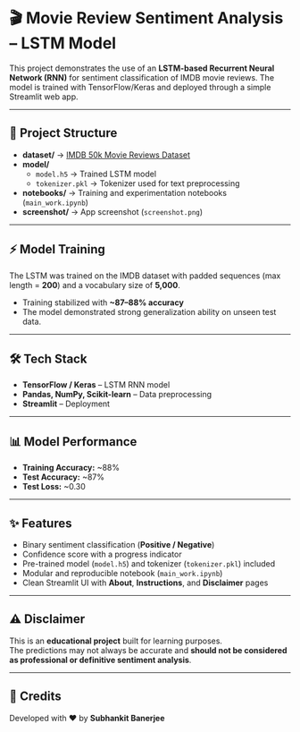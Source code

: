 # 🎬 Movie Review Sentiment Analysis – LSTM Model  

This project demonstrates the use of an **LSTM-based Recurrent Neural Network (RNN)** for sentiment classification of IMDB movie reviews. The model is trained with TensorFlow/Keras and deployed through a simple Streamlit web app.  

---

## 📂 Project Structure  

- **dataset/** → [IMDB 50k Movie Reviews Dataset](https://www.kaggle.com/datasets/lakshmi25npathi/imdb-dataset-of-50k-movie-reviews)  
- **model/**  
  - `model.h5` → Trained LSTM model  
  - `tokenizer.pkl` → Tokenizer used for text preprocessing  
- **notebooks/** → Training and experimentation notebooks (`main_work.ipynb`)  
- **screenshot/** → App screenshot (`screenshot.png`)  

---


## ⚡ Model Training  

The LSTM was trained on the IMDB dataset with padded sequences (max length = **200**) and a vocabulary size of **5,000**.  
- Training stabilized with **~87–88% accuracy**  
- The model demonstrated strong generalization ability on unseen test data.  

---

## 🛠️ Tech Stack  

- **TensorFlow / Keras** – LSTM RNN model  
- **Pandas, NumPy, Scikit-learn** – Data preprocessing  
- **Streamlit** – Deployment  

---

## 📊 Model Performance  

- **Training Accuracy:** ~88%  
- **Test Accuracy:** ~87%  
- **Test Loss:** ~0.30  

---

## ✨ Features  

- Binary sentiment classification (**Positive / Negative**)  
- Confidence score with a progress indicator  
- Pre-trained model (`model.h5`) and tokenizer (`tokenizer.pkl`) included  
- Modular and reproducible notebook (`main_work.ipynb`)  
- Clean Streamlit UI with **About**, **Instructions**, and **Disclaimer** pages  

---

## ⚠️ Disclaimer  

This is an **educational project** built for learning purposes.  
The predictions may not always be accurate and **should not be considered as professional or definitive sentiment analysis**.  

---

## 🙌 Credits  

Developed with ❤️ by **Subhankit Banerjee**  
